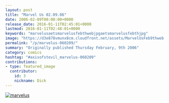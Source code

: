 ```yaml
---
layout: post
title: "Marvel Us 02.09.06"
date: 2006-02-09T00:00:00+0000
release_date: 2016-01-11T02:45:01+0000
lastmod: 2016-01-11T02:48:01+0000
keywords: "marvelusaetsmarvelusfebthwebjpgaetsmarvelusfebthjpg"
image: "https://d3e878vmunx8cm.cloudfront.net/assets/MarvelUsFeb9thweb.jpg"
permalink: "/p/marvelus-060209/"
summary: "Originally published Thursday February, 9th 2006"
category: comics
hashtag: "#axisofstevil_marvelus-060209"
contributions:
- type: featured_image
  contributor:
    id: 3
    nickname: Dick
---
```


[![marvelus](https://d3e878vmunx8cm.cloudfront.net/assets/MarvelUsFeb9thweb.jpg)](https://d3e878vmunx8cm.cloudfront.net/assets/MarvelUsFeb9th.jpg)
